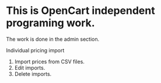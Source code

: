 # This is OpenCart independent programing work. 
The work is done in the admin section.

Individual pricing import

1. Import prices from CSV files.
2. Edit imports.
3. Delete imports. 

